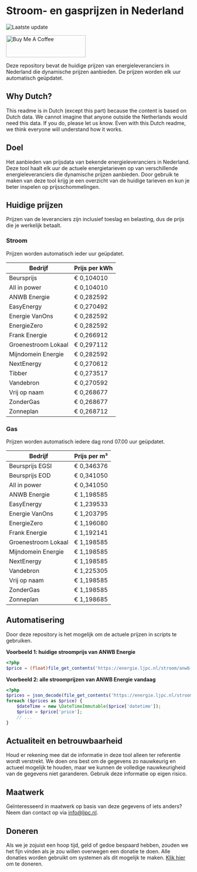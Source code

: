 # Stroom- en gasprijzen in Nederland

![Laatste update](https://img.shields.io/badge/laatste%20update-2025--07--14%2001%3A00%20CET-brightgreen)

<a href="https://www.buymeacoffee.com/Lars-" target="_blank"><img src="https://cdn.buymeacoffee.com/buttons/v2/default-orange.png" alt="Buy Me A Coffee" height="60" style="height: 60px !important;width: 217px !important;" ></a>

Deze repository bevat de huidige prijzen van energieleveranciers in Nederland die dynamische prijzen aanbieden. De prijzen worden elk uur automatisch geüpdatet.

## Why Dutch?

This readme is in Dutch (except this part) because the content is based on Dutch data. We cannot imagine that anyone outside the Netherlands would need this data. If you do, please let us know. Even with this Dutch readme, we think
everyone will understand how it works.

## Doel

Het aanbieden van prijsdata van bekende energieleveranciers in Nederland. Deze tool haalt elk uur de actuele energietarieven op van verschillende energieleveranciers die dynamische prijzen aanbieden. Door gebruik te maken van deze tool
krijg je een overzicht van de huidige tarieven en kun je beter inspelen op prijsschommelingen.

## Huidige prijzen

Prijzen van de leveranciers zijn inclusief toeslag en belasting, dus de prijs die je werkelijk betaalt.

### Stroom

Prijzen worden automatisch ieder uur geüpdatet.

 Bedrijf | Prijs per kWh 
---------|---------------
Beursprijs | € 0,104010
All in power | € 0,104010
ANWB Energie | € 0,282592
EasyEnergy | € 0,270492
Energie VanOns | € 0,282592
EnergieZero | € 0,282592
Frank Energie | € 0,266912
Groenestroom Lokaal | € 0,297112
Mijndomein Energie | € 0,282592
NextEnergy | € 0,270612
Tibber | € 0,273517
Vandebron | € 0,270592
Vrij op naam | € 0,268677
ZonderGas | € 0,268677
Zonneplan | € 0,268712


### Gas

Prijzen worden automatisch iedere dag rond 07.00 uur geüpdatet.

 Bedrijf | Prijs per m³ 
---------|--------------
Beursprijs EGSI | € 0,346376
Beursprijs EOD | € 0,341050
All in power | € 0,341050
ANWB Energie | € 1,198585
EasyEnergy | € 1,239533
Energie VanOns | € 1,203795
EnergieZero | € 1,196080
Frank Energie | € 1,192141
Groenestroom Lokaal | € 1,198585
Mijndomein Energie | € 1,198585
NextEnergy | € 1,198585
Vandebron | € 1,225305
Vrij op naam | € 1,198585
ZonderGas | € 1,198585
Zonneplan | € 1,198685


## Automatisering

Door deze repository is het mogelijk om de actuele prijzen in scripts te gebruiken.

**Voorbeeld 1: huidige stroomprijs van ANWB Energie**

```php
<?php
$price = (float)file_get_contents('https://energie.ljpc.nl/stroom/anwb-energie-nu.txt');

```

**Voorbeeld 2: alle stroomprijzen van ANWB Energie vandaag**

```php
<?php
$prices = json_decode(file_get_contents('https://energie.ljpc.nl/stroom/all-in-power-vandaag.json'),true);
foreach ($prices as $price) {
    $dateTime = new \DateTimeImmutable($price['datetime']);
    $price = $price['price'];
    // ...
}
```

## Actualiteit en betrouwbaarheid

Houd er rekening mee dat de informatie in deze tool alleen ter referentie wordt verstrekt. We doen ons best om de gegevens zo nauwkeurig en actueel mogelijk te houden, maar we kunnen de volledige nauwkeurigheid van de gegevens niet
garanderen. Gebruik deze informatie op eigen risico.

## Maatwerk

Geïnteresseerd in maatwerk op basis van deze gegevens of iets anders? Neem dan contact op
via [info@ljpc.nl](mailto:info@ljpc.nl?subject=Energie%20prijzen).

## Doneren

Als we je zojuist een hoop tijd, geld of gedoe bespaard hebben, zouden we het fijn vinden als je zou willen overwegen een
donatie te doen. Alle donaties worden gebruikt om systemen als dit mogelijk te
maken. [Klik hier](https://www.buymeacoffee.com/Lars-) om te doneren.
